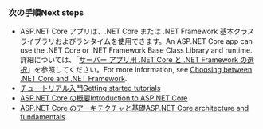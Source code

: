 ### <a name="next-steps"></a><span data-ttu-id="b6200-101">次の手順</span><span class="sxs-lookup"><span data-stu-id="b6200-101">Next steps</span></span>

* <span data-ttu-id="b6200-102">ASP.NET Core アプリは、.NET Core または .NET Framework 基本クラス ライブラリおよびランタイムを使用できます。</span><span class="sxs-lookup"><span data-stu-id="b6200-102">An ASP.NET Core app can use the .NET Core or .NET Framework Base Class Library and runtime.</span></span> <span data-ttu-id="b6200-103">詳細については、「[サーバー アプリ用 .NET Core と .NET Framework の選択](/dotnet/articles/standard/choosing-core-framework-server)」を参照してください。</span><span class="sxs-lookup"><span data-stu-id="b6200-103">For more information, see [Choosing between .NET Core and .NET Framework](/dotnet/articles/standard/choosing-core-framework-server).</span></span>
* [<span data-ttu-id="b6200-104">チュートリアル入門</span><span class="sxs-lookup"><span data-stu-id="b6200-104">Getting started tutorials</span></span>](xref:tutorials/index)
* [<span data-ttu-id="b6200-105">ASP.NET Core の概要</span><span class="sxs-lookup"><span data-stu-id="b6200-105">Introduction to ASP.NET Core</span></span>](xref:index) 
* <span data-ttu-id="b6200-106">[ASP.NET Core のアーキテクチャと基礎](xref:fundamentals/index)</span><span class="sxs-lookup"><span data-stu-id="b6200-106">[ASP.NET Core architecture and fundamentals](xref:fundamentals/index).</span></span>